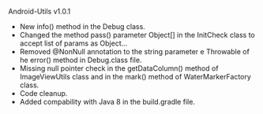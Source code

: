Android-Utils v1.0.1
- New info() method in the Debug class.
- Changed the method pass() parameter Object[] in the InitCheck class to accept list of params as Object...
- Removed @NonNull annotation to the string parameter e Throwable of he error() method in Debug.class file.
- Missing null pointer check in the getDataColumn() method of ImageViewUtils class and in the mark() method of WaterMarkerFactory class.
- Code cleanup.
- Added compability with Java 8 in the build.gradle file.